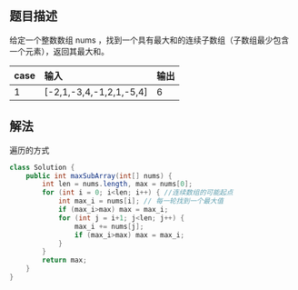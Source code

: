 ## 题目描述

给定一个整数数组 nums ，找到一个具有最大和的连续子数组（子数组最少包含一个元素），返回其最大和。

|case|输入|输出|
|:--|:--|:--|
|1|[-2,1,-3,4,-1,2,1,-5,4]|6|

## 解法

遍历的方式

```java
class Solution {
    public int maxSubArray(int[] nums) {
        int len = nums.length, max = nums[0];
        for (int i = 0; i<len; i++) { //连续数组的可能起点
            int max_i = nums[i]; // 每一轮找到一个最大值
            if (max_i>max) max = max_i;
            for (int j = i+1; j<len; j++) {
                max_i += nums[j];
                if (max_i>max) max = max_i;
            }
        }
        return max;
    }
}
```
